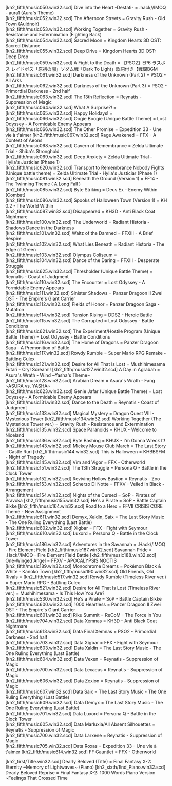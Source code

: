 [kh2_fifth/music050.win32.scd] Dive into the Heart -Destati-					= .hack//IMOQ - aura1 (Aura's Theme)						
[kh2_fifth/music052.win32.scd] The Afternoon Streets						= Gravity Rush - Old Town (Auldnoir)						
[kh2_fifth/music053.win32.scd] Working Together							= Gravity Rush - Resistance and Extermination (Fighting Back)			
[kh2_fifth/music054.win32.scd] Sacred Moon							= Kingdom Hearts 3D OST: Sacred Distance					
[kh2_fifth/music055.win32.scd] Deep Drive							= Kingdom Hearts 3D OST: Deep Drop						
[kh2_fifth/music059.win32.scd] A Fight to the Death						= 【PSO2】EP6 ラスボス レイドボス「原初の闇」ソダム戦「Dark To Light」歌詞付き【戦闘BGM	
[kh2_fifth/music061.win32.scd] Darkness of the Unknown (Part 2)					= PSO2 - All Arks								
[kh2_fifth/music062.win32.scd] Darkness of the Unknown (Part 3)					= PSO2 - Primordial Darkness - 2nd half						
[kh2_fifth/music063.win32.scd] The 13th Reflection						= Reynatis - Suppression of Magic						
[kh2_fifth/music064.win32.scd] What A Surprise?!						= 
[kh2_fifth/music065.win32.scd] Happy Holidays!							= 
[kh2_fifth/music066.win32.scd] Oogie Boogie (Unique Battle Theme)				= Lost Odyssey - A Formidable Enemy Appears					
[kh2_fifth/music066.win32.scd] The Other Promise						= Expedition 33 - Une vie à t'aimer
[kh2_fifth/music067.win32.scd] Rage Awakened							= FFX - A Contest of Aeons							
[kh2_fifth/music068.win32.scd] Cavern of Remembrance						= Zelda Ultimate Trial - Shiba's Stronghold					
[kh2_fifth/music069.win32.scd] Deep Anxiety							= Zelda Ultimate Trial - Hylia's Justiciar (Phase 1)				
[kh2_fifth/music620.win32.scd] Transport to Remembrance Nobody Fights (Unique battle theme)	= Zelda Ultimate Trial - Hylia's Justiciar (Phase 1) 				
[kh2_fifth/music081.win32.scd] Beneath the Ground (Version 1)					= FF14 - The Twinning Theme ( A Long Fall )					
[kh2_fifth/music085.win32.scd] Byte Striking							= Deus Ex - Enemy Within (Combat)						
[kh2_fifth/music086.win32.scd] Spooks of Halloween Town (Version 1)				= KH 0.2 - The World Within							
[kh2_fifth/music087.win32.scd] Disappeared							= KH3D - Anti Black Coat Nightmare						
[kh2_fifth/music100.win32.scd] The Underworld							= Radiant Historia - Shadows Dance in the Darkness				
[kh2_fifth/music101.win32.scd] Waltz of the Damned						= FFXIII - A Brief Respire							
[kh2_fifth/music102.win32.scd] What Lies Beneath						= Radiant Historia - The Edge of Green						
[kh2_fifth/music103.win32.scd] Olympus Coliseum 						= 
[kh2_fifth/music104.win32.scd] Dance of the Daring						= FFXIII - Desperate Struggle							
[kh2_fifth/music625.win32.scd] Thresholder (Unique Battle Theme)				= Reynatis - Coast of Judgment							
[kh2_fifth/music110.win32.scd] The Encounter							= Lost Odyssey - A Formidable Enemy Appears					
[kh2_fifth/music111.win32.scd] Sinister Shadows							= Panzer Dragoon II Zwei OST - The Empire's Giant Carrier  			
[kh2_fifth/music112.win32.scd] Fields of Honor							= Panzer Dragoon Saga - Mutation						
[kh2_fifth/music114.win32.scd] Tension Rising							= DDS2 - Heroic Battle								
[kh2_fifth/music115.win32.scd] The Corrupted							= Lost Odyssey - Battle Conditions						
[kh2_fifth/music621.win32.scd] The Experiment/Hostile Program (Unique Battle Theme)		= Lost Odyssey - Battle Conditions						
[kh2_fifth/music116.win32.scd] The Home of Dragons						= Panzer Dragoon Saga - A Premonition of Battle					
[kh2_fifth/music117.win32.scd] Rowdy Rumble							= Super Mario RPG Remake - Battling Culex					
[kh2_fifth/music121.win32.scd] Desire for All That Is Lost					= Mushihimesama Futari - Cry! Scream!!
[kh2_fifth/music127.win32.scd] A Day in Agrabah							= Asura's Wrath - Wind ~Yasha's Theme~						
[kh2_fifth/music128.win32.scd] Arabian Dream							= Asura's Wrath - Fang ~ASURA vs. YASHA~					
[kh2_fifth/music623.win32.scd] Genie Jafar (Unique Battle Theme)				= Lost Odyssey - A Formidable Enemy Appears					
[kh2_fifth/music131.win32.scd] Dance to the Death						= Reynatis - Coast of Judgment							
[kh2_fifth/music133.win32.scd] Magical Mystery							= Dragon Quest VIII - Mysterious Tower
[kh2_fifth/music134.win32.scd] Working Together (The Mysterious Tower ver.)			= Gravity Rush - Resistance and Extermination					
[kh2_fifth/music135.win32.scd] Space Paranoids							= KHUX - Welcome to Niceland							
[kh2_fifth/music136.win32.scd] Byte Bashing							= KHUX - I'm Gonna Wreck It!							
[kh2_fifth/music143.win32.scd] Mickey Mouse Club March						= The Last Story - Castle Ruri
[kh2_fifth/music144.win32.scd] This is Halloween						= KHBBSFM - Night of Tragedy							
[kh2_fifth/music145.win32.scd] Vim and Vigor							= FFX - Otherworld								
[kh2_fifth/music151.win32.scd] The 13th Struggle						= Persona Q - Battle in the Clock Tower						
[kh2_fifth/music152.win32.scd] Reviving Hollow Bastion						= Reynatis - Zoo 								
[kh2_fifth/music153.win32.scd] Scherzo Di Notte							= FFXV - Veiled in Black - Arrangement						
[kh2_fifth/music154.win32.scd] Nights of the Cursed						= SoP - Pirates of Pravoka
[kh2_fifth/music155.win32.scd] He's a Pirate							= SoP - Battle Captain Bikke
[kh2_fifth/music164.win32.scd] Road to a Hero							= FFVII CRISIS CORE Theme - New Assignment					
[kh2_fifth/music611.win32.scd] Demyx, Xaldin, Saix						= The Last Story Music - The One Ruling Everything (Last Battle)		
[kh2_fifth/music602.win32.scd] Xigbar								= FFX - Fight with Seymour							
[kh2_fifth/music610.win32.scd] Luxord								= Persona Q - Battle in the Clock Tower						
[kh2_fifth/music186.win32.scd] Adventures in the Savannah					= .Hack//IMOQ - Fire Element Field
[kh2_fifth/music187.win32.scd] Savannah Pride							= .Hack//IMOQ - Fire Element Field Battle
[kh2_fifth/music188.win32.scd] One-Winged Angel							= FFXV - APOCALYPSIS NOCTIS
[kh2_fifth/music189.win32.scd] Monochrome Dreams						= Pokémon Black & White - Kanoko Town
[kh2_fifth/music190.win32.scd] Old Friends, Old Rivals						= 
[kh2_fifth/music517.win32.scd] Rowdy Rumble (Timeless River ver.)				= Super Mario RPG - Battling Culex						
[kh2_fifth/music521.win32.scd] Desire for All That Is Lost (Timeless River ver.)		= Mushihimesama - Is This How You Are?
[kh2_fifth/music530.win32.scd] He's a Pirate							= SoP - Battle Captain Bikke
[kh2_fifth/music600.win32.scd] 1000 Heartless							= Panzer Dragoon II Zwei OST - The Empire's Giant Carrier			
[kh2_fifth/music601.win32.scd] Riku Summit							= ReCoM - The Force in You							
[kh2_fifth/music704.win32.scd] Data Xemnas							= KH3D - Anti Black Coat Nightmare						
[kh2_fifth/music613.win32.scd] Data Final Xemnas						= PSO2 - Primordial Darkness - 2nd half						
[kh2_fifth/music703.win32.scd] Data Xigbar							= FFX - Fight with Seymour 							
[kh2_fifth/music603.win32.scd] Data Xaldin							= The Last Story Music - The One Ruling Everything (Last Battle) 		
[kh2_fifth/music604.win32.scd] Data Vexen							= Reynatis - Suppression of Magic						
[kh2_fifth/music700.win32.scd] Data Lexaeus							= Reynatis - Suppression of Magic						
[kh2_fifth/music606.win32.scd] Data Zexion							= Reynatis - Suppression of Magic						
[kh2_fifth/music607.win32.scd] Data Saix 							= The Last Story Music - The One Ruling Everything (Last Battle)		
[kh2_fifth/music609.win32.scd] Data Demyx							= The Last Story Music - The One Ruling Everything (Last Battle)		
[kh2_fifth/music701.win32.scd] Data Luxord							= Persona Q - Battle in the Clock Tower						
[kh2_fifth/music605.win32.scd] Data Marluxia/All Absent Silhouettes				= Reynatis - Suppression of Magic						
[kh2_fifth/music700.win32.scd] Data Larxene							= Reynatis - Suppression of Magic						
[kh2_fifth/music705.win32.scd] Data Roxas							= Expedition 33 - Une vie à t'aimer
[kh2_fifth/music614.win32.scd] FF Gauntlet							= FFX - Otherworld																

[kh2_first/Title.win32.scd] Dearly Beloved (Title)						= Final Fantasy X-2: Eternity ~Memory of Lightwaves~ (Piano)
[kh2_sixth/End_Piano.win32.scd] Dearly Beloved Reprise						= Final Fantasy X-2: 1000 Words Piano Version ~Feelings That Crossed Time	
